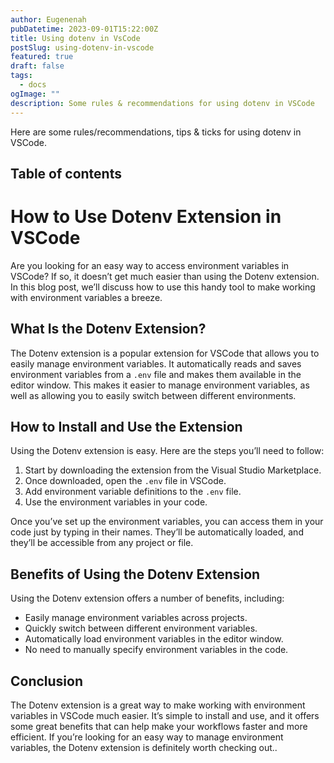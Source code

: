 ```yaml
---
author: Eugenenah
pubDatetime: 2023-09-01T15:22:00Z
title: Using dotenv in VsCode
postSlug: using-dotenv-in-vscode
featured: true
draft: false
tags:
  - docs
ogImage: ""
description: Some rules & recommendations for using dotenv in VSCode
---
```


Here are some rules/recommendations, tips & ticks for using dotenv in VSCode.

## Table of contents

# How to Use Dotenv Extension in VSCode

Are you looking for an easy way to access environment variables in VSCode? If so, it doesn’t get much easier than using the Dotenv extension. In this blog post, we’ll discuss how to use this handy tool to make working with environment variables a breeze.

## What Is the Dotenv Extension?

The Dotenv extension is a popular extension for VSCode that allows you to easily manage environment variables. It automatically reads and saves environment variables from a `.env` file and makes them available in the editor window. This makes it easier to manage environment variables, as well as allowing you to easily switch between different environments.

## How to Install and Use the Extension

Using the Dotenv extension is easy. Here are the steps you’ll need to follow:

1. Start by downloading the extension from the Visual Studio Marketplace.
2. Once downloaded, open the `.env` file in VSCode.
3. Add environment variable definitions to the `.env` file.
4. Use the environment variables in your code.

Once you’ve set up the environment variables, you can access them in your code just by typing in their names. They’ll be automatically loaded, and they’ll be accessible from any project or file.

## Benefits of Using the Dotenv Extension

Using the Dotenv extension offers a number of benefits, including:

- Easily manage environment variables across projects.
- Quickly switch between different environment variables.
- Automatically load environment variables in the editor window.
- No need to manually specify environment variables in the code.

## Conclusion

The Dotenv extension is a great way to make working with environment variables in VSCode much easier. It’s simple to install and use, and it offers some great benefits that can help make your workflows faster and more efficient. If you’re looking for an easy way to manage environment variables, the Dotenv extension is definitely worth checking out..
